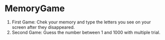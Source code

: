# MemoryGame
1. First Game: Chek your memory and type the letters you see on your screen after they disappeared.  
2. Second Game: Guess the number between 1 and 1000 with multiple trial. 

